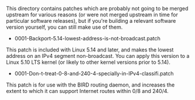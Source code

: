 This directory contains patches which are probably not going to be merged
upstream for various reasons (or were not merged upstream in time for
particular software releases), but if you're building a relevant software
version yourself, you can still make use of them.

* 0001-Backport-5.14-lowest-address-is-not-broadcast.patch

This patch is included with Linux 5.14 and later, and makes the lowest
address on an IPv4 segment non-broadcast.  You can apply this version
to a Linux 5.10 LTS kernel (or likely to other kernel versions prior
to 5.14).

* 0001-Don-t-treat-0-8-and-240-4-specially-in-IPv4-classifi.patch

This patch is for use with the BIRD routing daemon, and increases the
extent to which it can support Internet routes within 0/8 and 240/4.
